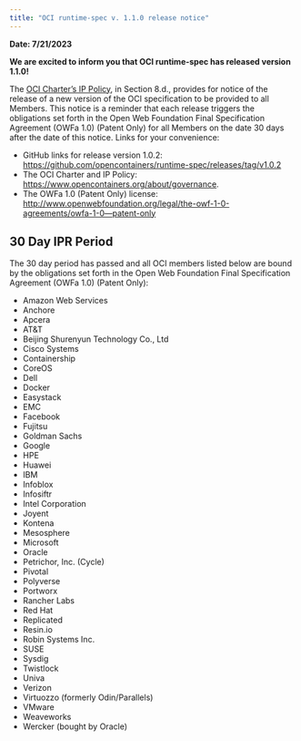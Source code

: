 ```yaml
---
title: "OCI runtime-spec v. 1.1.0 release notice"
---
```


**Date: 7/21/2023**

**We are excited to inform you that OCI runtime-spec has released version 1.1.0!**

The [OCI Charter’s IP Policy](https://www.opencontainers.org/about/governance), in Section 8.d., provides for notice of the release of a new version of the OCI specification to be provided to all Members. This notice is a reminder that each release triggers the obligations set forth in the Open Web Foundation Final Specification Agreement (OWFa 1.0) (Patent Only) for all Members on the date 30 days after the date of this notice. Links for your convenience:

- GitHub links for release version 1.0.2: https://github.com/opencontainers/runtime-spec/releases/tag/v1.0.2
- The OCI Charter and IP Policy: https://www.opencontainers.org/about/governance.
- The OWFa 1.0 (Patent Only) license: http://www.openwebfoundation.org/legal/the-owf-1-0-agreements/owfa-1-0—patent-only

## 30 Day IPR Period

The 30 day period has passed and all OCI members listed below are bound by the obligations set forth in the Open Web Foundation Final Specification Agreement (OWFa 1.0) (Patent Only):

- Amazon Web Services
- Anchore
- Apcera
- AT&T
- Beijing Shurenyun Technology Co., Ltd
- Cisco Systems
- Containership
- CoreOS
- Dell
- Docker
- Easystack
- EMC
- Facebook
- Fujitsu
- Goldman Sachs
- Google
- HPE
- Huawei
- IBM
- Infoblox
- Infosiftr
- Intel Corporation
- Joyent
- Kontena
- Mesosphere
- Microsoft
- Oracle
- Petrichor, Inc. (Cycle)
- Pivotal
- Polyverse
- Portworx
- Rancher Labs
- Red Hat
- Replicated
- Resin.io
- Robin Systems Inc.
- SUSE
- Sysdig
- Twistlock
- Univa
- Verizon
- Virtuozzo (formerly Odin/Parallels)
- VMware
- Weaveworks
- Wercker (bought by Oracle)
